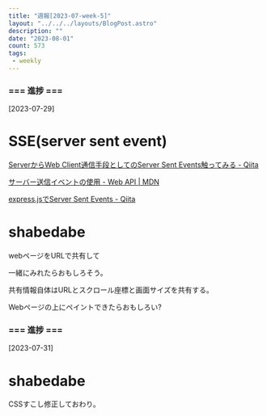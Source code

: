 ```yaml
---
title: "週報[2023-07-week-5]"
layout: "../../../layouts/BlogPost.astro"
description: ""
date: "2023-08-01"
count: 573
tags:
 - weekly
---
```





### === 進捗 ===

[2023-07-29]

# SSE(server sent event)

[ServerからWeb Client通信手段としてのServer Sent Events触ってみる - Qiita](https://qiita.com/Gma_Gama/items/57a7bb347a9bc0165da4)

[サーバー送信イベントの使用 - Web API | MDN](https://developer.mozilla.org/ja/docs/Web/API/Server-sent_events/Using_server-sent_events#%E3%83%96%E3%83%A9%E3%82%A6%E3%82%B6%E3%83%BC%E3%81%AE%E4%BA%92%E6%8F%9B%E6%80%A7)

[express.jsでServer Sent Events - Qiita](https://qiita.com/akameco/items/c54af5af35ef9b500b54)

# shabedabe

webページをURLで共有して

一緒にみれたらおもしろそう。

共有情報自体はURLとスクロール座標と画面サイズを共有する。

Webページの上にペイントできたらおもしろい?


### === 進捗 ===

[2023-07-31]

# shabedabe

CSSすこし修正しておわり。
